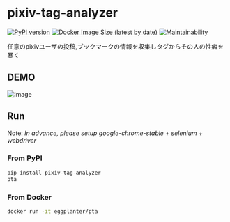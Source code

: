 # pixiv-tag-analyzer

[![PyPI version](https://img.shields.io/pypi/v/pixiv-tag-analyzer)](https://pypi.org/project/pixiv-tag-analyzer) [![Docker Image Size (latest by date)](https://img.shields.io/docker/image-size/eggplanter/pta)](https://hub.docker.com/r/eggplanter/pta) [![Maintainability](https://api.codeclimate.com/v1/badges/30545f499d5c82b19bcd/maintainability)](https://codeclimate.com/github/eggplants/pixiv-tag-analyzer/maintainability)

任意のpixivユーザの投稿,ブックマークの情報を収集しタグからその人の性癖を暴く

## DEMO

![image](https://user-images.githubusercontent.com/42153744/131588844-91678751-2a27-4e83-a26a-7eba74ba8df6.png)

## Run

Note: _In advance, please setup google-chrome-stable + selenium + webdriver_

### From PyPI

```bash
pip install pixiv-tag-analyzer
pta
```

### From Docker

```bash
docker run -it eggplanter/pta
```
